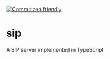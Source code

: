 [![Commitizen friendly](https://img.shields.io/badge/commitizen-friendly-brightgreen.svg)](http://commitizen.github.io/cz-cli/)

# sip
A SIP server implemented in TypeScript
